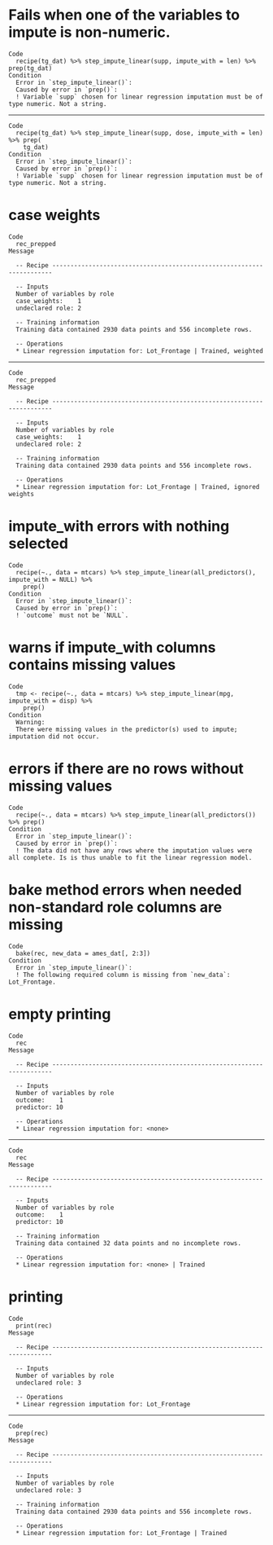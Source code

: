 # Fails when one of the variables to impute is non-numeric.

    Code
      recipe(tg_dat) %>% step_impute_linear(supp, impute_with = len) %>% prep(tg_dat)
    Condition
      Error in `step_impute_linear()`:
      Caused by error in `prep()`:
      ! Variable `supp` chosen for linear regression imputation must be of type numeric. Not a string.

---

    Code
      recipe(tg_dat) %>% step_impute_linear(supp, dose, impute_with = len) %>% prep(
        tg_dat)
    Condition
      Error in `step_impute_linear()`:
      Caused by error in `prep()`:
      ! Variable `supp` chosen for linear regression imputation must be of type numeric. Not a string.

# case weights

    Code
      rec_prepped
    Message
      
      -- Recipe ----------------------------------------------------------------------
      
      -- Inputs 
      Number of variables by role
      case_weights:    1
      undeclared role: 2
      
      -- Training information 
      Training data contained 2930 data points and 556 incomplete rows.
      
      -- Operations 
      * Linear regression imputation for: Lot_Frontage | Trained, weighted

---

    Code
      rec_prepped
    Message
      
      -- Recipe ----------------------------------------------------------------------
      
      -- Inputs 
      Number of variables by role
      case_weights:    1
      undeclared role: 2
      
      -- Training information 
      Training data contained 2930 data points and 556 incomplete rows.
      
      -- Operations 
      * Linear regression imputation for: Lot_Frontage | Trained, ignored weights

# impute_with errors with nothing selected

    Code
      recipe(~., data = mtcars) %>% step_impute_linear(all_predictors(), impute_with = NULL) %>%
        prep()
    Condition
      Error in `step_impute_linear()`:
      Caused by error in `prep()`:
      ! `outcome` must not be `NULL`.

# warns if impute_with columns contains missing values

    Code
      tmp <- recipe(~., data = mtcars) %>% step_impute_linear(mpg, impute_with = disp) %>%
        prep()
    Condition
      Warning:
      There were missing values in the predictor(s) used to impute; imputation did not occur.

# errors if there are no rows without missing values

    Code
      recipe(~., data = mtcars) %>% step_impute_linear(all_predictors()) %>% prep()
    Condition
      Error in `step_impute_linear()`:
      Caused by error in `prep()`:
      ! The data did not have any rows where the imputation values were all complete. Is is thus unable to fit the linear regression model.

# bake method errors when needed non-standard role columns are missing

    Code
      bake(rec, new_data = ames_dat[, 2:3])
    Condition
      Error in `step_impute_linear()`:
      ! The following required column is missing from `new_data`: Lot_Frontage.

# empty printing

    Code
      rec
    Message
      
      -- Recipe ----------------------------------------------------------------------
      
      -- Inputs 
      Number of variables by role
      outcome:    1
      predictor: 10
      
      -- Operations 
      * Linear regression imputation for: <none>

---

    Code
      rec
    Message
      
      -- Recipe ----------------------------------------------------------------------
      
      -- Inputs 
      Number of variables by role
      outcome:    1
      predictor: 10
      
      -- Training information 
      Training data contained 32 data points and no incomplete rows.
      
      -- Operations 
      * Linear regression imputation for: <none> | Trained

# printing

    Code
      print(rec)
    Message
      
      -- Recipe ----------------------------------------------------------------------
      
      -- Inputs 
      Number of variables by role
      undeclared role: 3
      
      -- Operations 
      * Linear regression imputation for: Lot_Frontage

---

    Code
      prep(rec)
    Message
      
      -- Recipe ----------------------------------------------------------------------
      
      -- Inputs 
      Number of variables by role
      undeclared role: 3
      
      -- Training information 
      Training data contained 2930 data points and 556 incomplete rows.
      
      -- Operations 
      * Linear regression imputation for: Lot_Frontage | Trained

